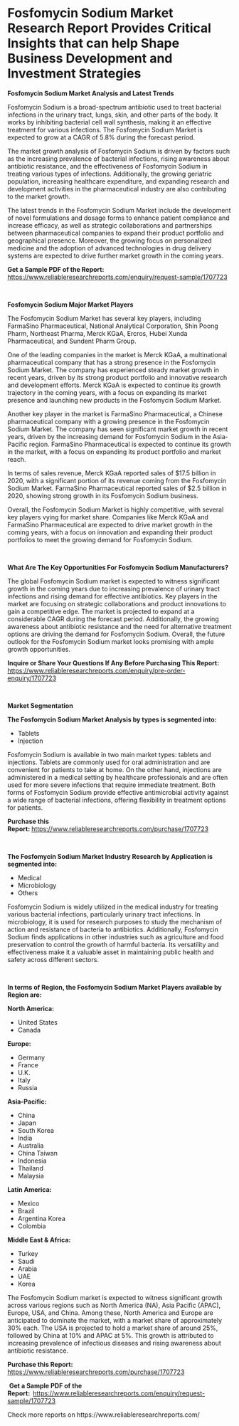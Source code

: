 <p><h1>Fosfomycin Sodium Market Research Report Provides Critical Insights that can help Shape Business Development and Investment Strategies</h1></p><p><strong>Fosfomycin Sodium Market Analysis and Latest Trends</strong></p>
<p><p>Fosfomycin Sodium is a broad-spectrum antibiotic used to treat bacterial infections in the urinary tract, lungs, skin, and other parts of the body. It works by inhibiting bacterial cell wall synthesis, making it an effective treatment for various infections. The Fosfomycin Sodium Market is expected to grow at a CAGR of 5.8% during the forecast period.</p><p>The market growth analysis of Fosfomycin Sodium is driven by factors such as the increasing prevalence of bacterial infections, rising awareness about antibiotic resistance, and the effectiveness of Fosfomycin Sodium in treating various types of infections. Additionally, the growing geriatric population, increasing healthcare expenditure, and expanding research and development activities in the pharmaceutical industry are also contributing to the market growth.</p><p>The latest trends in the Fosfomycin Sodium Market include the development of novel formulations and dosage forms to enhance patient compliance and increase efficacy, as well as strategic collaborations and partnerships between pharmaceutical companies to expand their product portfolio and geographical presence. Moreover, the growing focus on personalized medicine and the adoption of advanced technologies in drug delivery systems are expected to drive further market growth in the coming years.</p></p>
<p><strong>Get a Sample PDF of the Report:&nbsp;</strong> <a href="https://www.reliableresearchreports.com/enquiry/request-sample/1707723">https://www.reliableresearchreports.com/enquiry/request-sample/1707723</a></p>
<p>&nbsp;</p>
<p><strong>Fosfomycin Sodium Major Market Players</strong></p>
<p><p>The Fosfomycin Sodium Market has several key players, including FarmaSino Pharmaceutical, National Analytical Corporation, Shin Poong Pharm, Northeast Pharma, Merck KGaA, Ercros, Hubei Xunda Pharmaceutical, and Sundent Pharm Group.</p><p>One of the leading companies in the market is Merck KGaA, a multinational pharmaceutical company that has a strong presence in the Fosfomycin Sodium Market. The company has experienced steady market growth in recent years, driven by its strong product portfolio and innovative research and development efforts. Merck KGaA is expected to continue its growth trajectory in the coming years, with a focus on expanding its market presence and launching new products in the Fosfomycin Sodium Market.</p><p>Another key player in the market is FarmaSino Pharmaceutical, a Chinese pharmaceutical company with a growing presence in the Fosfomycin Sodium Market. The company has seen significant market growth in recent years, driven by the increasing demand for Fosfomycin Sodium in the Asia-Pacific region. FarmaSino Pharmaceutical is expected to continue its growth in the market, with a focus on expanding its product portfolio and market reach.</p><p>In terms of sales revenue, Merck KGaA reported sales of $17.5 billion in 2020, with a significant portion of its revenue coming from the Fosfomycin Sodium Market. FarmaSino Pharmaceutical reported sales of $2.5 billion in 2020, showing strong growth in its Fosfomycin Sodium business.</p><p>Overall, the Fosfomycin Sodium Market is highly competitive, with several key players vying for market share. Companies like Merck KGaA and FarmaSino Pharmaceutical are expected to drive market growth in the coming years, with a focus on innovation and expanding their product portfolios to meet the growing demand for Fosfomycin Sodium.</p></p>
<p>&nbsp;</p>
<p><strong>What Are The Key Opportunities For Fosfomycin Sodium Manufacturers?</strong></p>
<p><p>The global Fosfomycin Sodium market is expected to witness significant growth in the coming years due to increasing prevalence of urinary tract infections and rising demand for effective antibiotics. Key players in the market are focusing on strategic collaborations and product innovations to gain a competitive edge. The market is projected to expand at a considerable CAGR during the forecast period. Additionally, the growing awareness about antibiotic resistance and the need for alternative treatment options are driving the demand for Fosfomycin Sodium. Overall, the future outlook for the Fosfomycin Sodium market looks promising with ample growth opportunities.</p></p>
<p><strong>Inquire or Share Your Questions If Any Before Purchasing This Report:</strong> <a href="https://www.reliableresearchreports.com/enquiry/pre-order-enquiry/1707723">https://www.reliableresearchreports.com/enquiry/pre-order-enquiry/1707723</a></p>
<p>&nbsp;</p>
<p><strong>Market Segmentation</strong></p>
<p><strong>The Fosfomycin Sodium Market Analysis by types is segmented into:</strong></p>
<p><ul><li>Tablets</li><li>Injection</li></ul></p>
<p><p>Fosfomycin Sodium is available in two main market types: tablets and injections. Tablets are commonly used for oral administration and are convenient for patients to take at home. On the other hand, injections are administered in a medical setting by healthcare professionals and are often used for more severe infections that require immediate treatment. Both forms of Fosfomycin Sodium provide effective antimicrobial activity against a wide range of bacterial infections, offering flexibility in treatment options for patients.</p></p>
<p><strong>Purchase this Report:&nbsp;</strong><a href="https://www.reliableresearchreports.com/purchase/1707723">https://www.reliableresearchreports.com/purchase/1707723</a></p>
<p>&nbsp;</p>
<p><strong>The Fosfomycin Sodium Market Industry Research by Application is segmented into:</strong></p>
<p><ul><li>Medical</li><li>Microbiology</li><li>Others</li></ul></p>
<p><p>Fosfomycin Sodium is widely utilized in the medical industry for treating various bacterial infections, particularly urinary tract infections. In microbiology, it is used for research purposes to study the mechanism of action and resistance of bacteria to antibiotics. Additionally, Fosfomycin Sodium finds applications in other industries such as agriculture and food preservation to control the growth of harmful bacteria. Its versatility and effectiveness make it a valuable asset in maintaining public health and safety across different sectors.</p></p>
<p>&nbsp;</p>
<p><strong>In terms of Region, the Fosfomycin Sodium Market Players available by Region are:</strong></p>
<p>
    <p> <strong> North America: </strong>
        <ul>
            <li>United States</li>
            <li>Canada</li>
        </ul>
        </p> 
    <p> <strong> Europe: </strong>
        <ul>
            <li>Germany</li>
            <li>France</li>
            <li>U.K.</li>
            <li>Italy</li>
            <li>Russia</li>
        </ul>
        </p> 
    <p> <strong> Asia-Pacific: </strong>
        <ul>
            <li>China</li>
            <li>Japan</li>
            <li>South Korea</li>
            <li>India</li>
            <li>Australia</li>
            <li>China Taiwan</li>
            <li>Indonesia</li>
            <li>Thailand</li>
            <li>Malaysia</li>
        </ul>
        </p> 
    <p> <strong> Latin America: </strong>
        <ul>
            <li>Mexico</li>
            <li>Brazil</li>
            <li>Argentina Korea</li>
            <li>Colombia</li>
        </ul>
        </p> 
    <p> <strong> Middle East & Africa: </strong>
        <ul>
            <li>Turkey</li>
            <li>Saudi</li>
            <li>Arabia</li>
            <li>UAE</li>
            <li>Korea</li>
        </ul>
    </p>
    </p>
<p><p>The Fosfomycin Sodium market is expected to witness significant growth across various regions such as North America (NA), Asia Pacific (APAC), Europe, USA, and China. Among these, North America and Europe are anticipated to dominate the market, with a market share of approximately 30% each. The USA is projected to hold a market share of around 25%, followed by China at 10% and APAC at 5%. This growth is attributed to increasing prevalence of infectious diseases and rising awareness about antibiotic resistance.</p></p>
<p><strong>Purchase this Report: </strong><a href="https://www.reliableresearchreports.com/purchase/1707723">https://www.reliableresearchreports.com/purchase/1707723</a></p>
<p>&nbsp;<strong>Get a Sample PDF of the Report:&nbsp;&nbsp;</strong><a href="https://www.reliableresearchreports.com/enquiry/request-sample/1707723">https://www.reliableresearchreports.com/enquiry/request-sample/1707723</a></p>
<p><strong></strong></p>
<p>Check more reports on https://www.reliableresearchreports.com/</p>